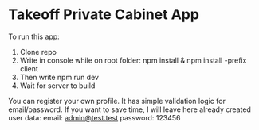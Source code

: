 # Takeoff Private Cabinet App

To run this app:

1) Clone repo
2) Write in console while on root folder: npm install & npm install -prefix client
3) Then write npm run dev
4) Wait for server to build

You can register your own profile. It has simple validation logic for email/password.
If you want to save time, I will leave here already created user data:
    email: admin@test.test
    password: 123456